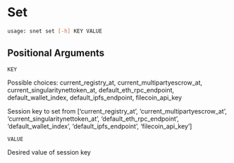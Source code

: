 # Set

```sh
usage: snet set [-h] KEY VALUE
```

## Positional Arguments

`KEY`

    

Possible choices: current_registry_at, current_multipartyescrow_at,
current_singularitynettoken_at, default_eth_rpc_endpoint,
default_wallet_index, default_ipfs_endpoint, filecoin_api_key

Session key to set from [‘current_registry_at’, ‘current_multipartyescrow_at’,
‘current_singularitynettoken_at’, ‘default_eth_rpc_endpoint’,
‘default_wallet_index’, ‘default_ipfs_endpoint’, ‘filecoin_api_key’]

`VALUE`

    

Desired value of session key

